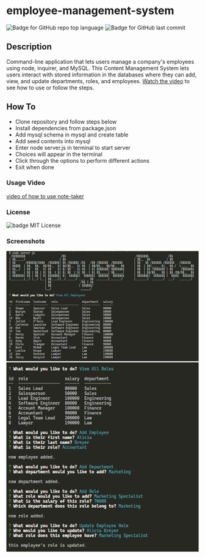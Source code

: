 # employee-management-system

![Badge for GitHub repo top language](https://img.shields.io/github/languages/top/breyera/employee-management-system?style=flat&logo=appveyor) ![Badge for GitHub last commit](https://img.shields.io/github/last-commit/breyera/employee-management-system?style=flat&logo=appveyor)

## Description

Command-line application that lets users manage a company's employees using node, inquirer, and MySQL. This Content Management System lets users interact with stored information in the databases where they can add, view, and update departments, roles, and employees. [Watch the video](https://drive.google.com/file/d/14IboXDxaqCr_O1D7_KbBlv0kQW4rsOfl/view?usp=sharing) to see how to use or follow the steps.

## How To

- Clone repository and follow steps below
- Install dependencies from package.json
- Add mysql schema in mysql and create table
- Add seed contents into mysql
- Enter node server.js in terminal to start server
- Choices will appear in the terminal
- Click through the options to perform different actions
- Exit when done

### Usage Video

[video of how to use note-taker](https://drive.google.com/file/d/14IboXDxaqCr_O1D7_KbBlv0kQW4rsOfl/view?usp=sharing)

### License

![badge](https://img.shields.io/badge/license-MIT-brightgreen)
MIT License

### Screenshots

![image of welcome and view all employees](./images/view-all-employees.PNG)
![image of notes page](./images/other-actions.PNG)
